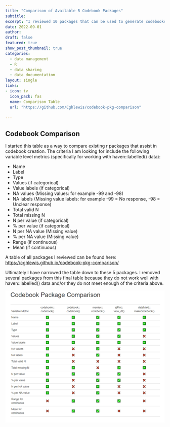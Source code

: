 ```yaml
---
title: "Comparison of Available R Codebook Packages"
subtitle: 
excerpt: "I reviewed 10 packages that can be used to generate codebooks based on criteria typically useful in creating a codebook for purposes such as data sharing and created a table to compare each packages functionality."
date: 2022-09-01 
author:
draft: false
featured: true
show_post_thumbnail: true
categories:
  - data management
  - R
  - data sharing
  - data documentation
layout: single
links:
- icon: tv
  icon_pack: fas
  name: Comparison Table
  url: "https://github.com/Cghlewis/codebook-pkg-comparison"

---
```


## Codebook Comparison

I started this table as a way to compare existing r packages that assist in codebook creation. The criteria I am looking for include the following variable level metrics (specifically for working with haven::labelled() data):

+ Name
+ Label
+ Type
+ Values (if categorical)
+ Value labels (if categorical)
+ NA values (Missing values: for example -99 and -98)
+ NA labels (Missing value labels: for example -99 = No response, -98 = Unclear response)
+ Total valid N
+ Total missing N
+ N per value (if categorical)
+ % per value (if categorical)
+ N per NA value (Missing value)
+ % per NA value (Missing value)
+ Range (if continuous)
+ Mean (if continuous)

A table of all packages I reviewed can be found here: https://cghlewis.github.io/codebook-pkg-comparison/

Ultimately I have narrowed the table down to these 5 packages. I removed several packages from this final table because they do not work well with haven::labelled() data and/or they do not meet enough of the criteria above.

![](comparison_featured.PNG)
